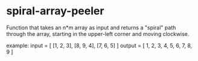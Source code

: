 # spiral-array-peeler

Function that takes an n*m array as input 
and returns a "spiral" path through the array, 
starting in the upper-left corner and moving clockwise.

example: 
input = [
    [1, 2, 3],
    [8, 9, 4],
    [7, 6, 5]
]
output = [
  1, 2, 3, 4, 5,
  6, 7, 8, 9
]
